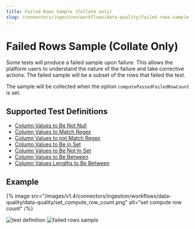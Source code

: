 ```yaml
---
title: Failed Rows Sample (Collate only)
slug: /connectors/ingestion/workflows/data-quality/failed-rows-sample
---
```


# Failed Rows Sample (Collate Only)

Some tests will produce a failed sample upon failure. This allows the platform users to
understand the nature of the failure and take corrective actions. The failed sample will
be a subset of the rows that failed the test.

The sample will be collected when the option `computePassedFailedRowCount` is set.

## Supported Test Definitions

- [Column Values to Be Not Null](/connectors/ingestion/workflows/data-quality/tests#column-values-to-be-not-null)
- [Column Values to Match Regex](/connectors/ingestion/workflows/data-quality/tests#column-values-to-match-regex)
- [Column Values to not Match Regex](/connectors/ingestion/workflows/data-quality/tests#column-values-to-not-match-regex)
- [Column Values to Be in Set](/connectors/ingestion/workflows/data-quality/tests#column-values-to-be-in-set)
- [Column Values to Be Not In Set](/connectors/ingestion/workflows/data-quality/tests#column-values-to-be-not-in-set)
- [Column Values to Be Between](/connectors/ingestion/workflows/data-quality/tests#column-values-to-be-between)
- [Column Values Lengths to Be Between](/connectors/ingestion/workflows/data-quality/tests#column-values-lengths-to-be-between)

## Example

{% image 
src="/images/v1.4/connectors/ingestion/workflows/data-quality/data-quality/set_compute_row_count.png"
alt="set compute row count"
/%}

![test definition](/images/v1.4/connectors/ingestion/workflows/data-quality/data-quality/failed_rows_sample_1.png)
![failed rows sampls](/images/v1.4/connectors/ingestion/workflows/data-quality/data-quality/failed_rows_sample_2.png)
